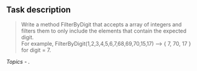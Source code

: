 ﻿## Task description ##

> Write a method FilterByDigit that accepts a array of integers and filters them to only include the elements that contain the expected digit.   
> For example, FilterByDigit(1,2,3,4,5,6,7,68,69,70,15,17) --> { 7, 70, 17 } for digit = 7.

*Topics -  .*
